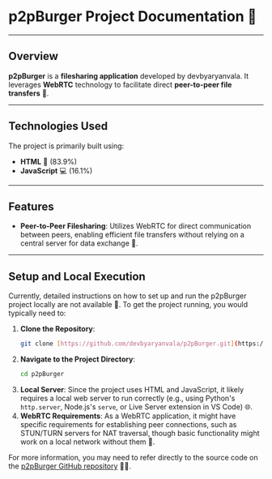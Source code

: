 # p2pBurger Project Documentation 🍔

---

## Overview
**p2pBurger** is a **filesharing application** developed by devbyaryanvala. It leverages **WebRTC** technology to facilitate direct **peer-to-peer file transfers** 🤝.

---

## Technologies Used
The project is primarily built using:
* **HTML** 📄 (83.9%)
* **JavaScript** 💻 (16.1%)

---

## Features
* **Peer-to-Peer Filesharing**: Utilizes WebRTC for direct communication between peers, enabling efficient file transfers without relying on a central server for data exchange 🚀.

---

## Setup and Local Execution
Currently, detailed instructions on how to set up and run the p2pBurger project locally are not available 🚧. To get the project running, you would typically need to:

1.  **Clone the Repository**:
    ```bash
    git clone [https://github.com/devbyaryanvala/p2pBurger.git](https://github.com/devbyaryanvala/p2pBurger.git)
    ```
2.  **Navigate to the Project Directory**:
    ```bash
    cd p2pBurger
    ```
3.  **Local Server**: Since the project uses HTML and JavaScript, it likely requires a local web server to run correctly (e.g., using Python's `http.server`, Node.js's `serve`, or Live Server extension in VS Code) 🌐.
4.  **WebRTC Requirements**: As a WebRTC application, it might have specific requirements for establishing peer connections, such as STUN/TURN servers for NAT traversal, though basic functionality might work on a local network without them 🚦.

For more information, you may need to refer directly to the source code on the [p2pBurger GitHub repository](https://github.com/devbyaryanvala/p2pBurger) 🧑‍💻.
